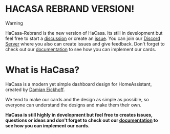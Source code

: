 # HACASA REBRAND VERSION!

> [!WARNING]
> HaCasa-Rebrand is the new version of HaCasa. Its still in development but feel free to start a [discussion](../../discussions) or create an [issue](../../issues).
> You can join our [Discord Server](https://discord.gg/9uMs9zCT7d) where you also can create issues and give feedback.
> Don't forget to check out our [documentation](https://damianeickhoff.github.io/HaCasa) to see how you can implement our cards.
> 
# What is HaCasa?

HaCasa is a modern yet simple dashboard design for HomeAssistant, created by [Damian Eickhoff](https://github.com/damianeickhoff).

We tend to make our cards and the design as simple as possible, so everyone can understand the designs and make them their own.

**HaCasa is still highly in development but feel free to creates issues, questions or ideas and don't forget to check out our [documentation](https://damianeickhoff.github.io/HaCasa) to see how you can implement our cards.**
